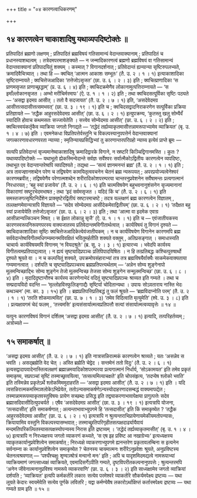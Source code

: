 +++
title = "०४ कारणत्वाधिकरणम्"

+++

## १४ कारणत्वेन चाकाशादिषु यथाव्यपदिष्टोक्तेः ॥

प्रतिपादितं ब्रह्मणो लक्षणम् ; प्रतिपादितं ब्रह्मविषयं गतिसामान्यं वेदान्तवाक्यानाम् ; प्रतिपादितं च प्रधानस्याशब्दत्वम् । तत्रेदमपरमाशङ्क्यते — न जन्मादिकारणत्वं ब्रह्मणो ब्रह्मविषयं वा गतिसामान्यं वेदान्तवाक्यानां प्रतिपादयितुं शक्यम् । कस्मात् ? विगानदर्शनात् ; प्रतिवेदान्तं ह्यन्यान्या सृष्टिरुपलभ्यते, क्रमादिवैचित्र्यात् । तथा हि — क्वचित् ‘आत्मन आकाशः सम्भूतः’ (तै. उ. २ । १ । १) इत्याकाशादिका सृष्टिराम्नायते ; क्वचित्तेजआदिका ‘तत्तेजोऽसृजत’ (छा. उ. ६ । २ । ३) इति ; क्वचित्प्राणादिका ‘स प्राणमसृजत प्राणाच्छ्रद्धाम्’ (प्र. उ. ६ । ४) इति ; क्वचिदक्रमेणैव लोकानामुत्पत्तिराम्नायते — ‘स इमाँल्लोकानसृजत । अम्भो मरीचिर्मरमापः’ (ऐ. उ. १ । १ । २) इति ; तथा क्वचिदसत्पूर्विका सृष्टिः पठ्यते — ‘असद्वा इदमग्र आसीत् । ततो वै सदजायत’ (तै. उ. २ । ७ । १) इति, ‘असदेवेदमग्र आसीत्तत्सदासीत्तत्समभवत्’ (छा. उ. ३ । १९ । १) इति च ; क्वचिदसद्वादनिराकरणेन सत्पूर्विका प्रक्रिया प्रतिज्ञायते — ‘तद्धैक आहुरसदेवेदमग्र आसीत्’ (छा. उ. ६ । २ । १) इत्युपक्रम्य, ‘कुतस्तु खलु सोम्यैवँ स्यादिति होवाच कथमसतः सज्जायेतेति । सत्त्वेव सोम्येदमग्र आसीत्’ (छा. उ. ६ । २ । २) इति ; क्वचित्स्वयंकर्तृकैव व्याक्रिया जगतो निगद्यते — ‘तद्धेदं तर्ह्यव्याकृतमासीत्तन्नामरूपाभ्यामेव व्याक्रियत’ (बृ. उ. १ । ४ । ७) इति । एवमनेकधा विप्रतिपत्तेर्वस्तुनि च विकल्पस्यानुपपत्तेर्न वेदान्तवाक्यानां जगत्कारणावधारणपरता न्याय्या ; स्मृतिन्यायप्रसिद्धिभ्यां तु कारणान्तरपरिग्रहो न्याय्य इत्येवं प्राप्ते ब्रूमः —

सत्यपि प्रतिवेदान्तं सृज्यमानेष्वाकाशादिषु क्रमादिद्वारके विगाने, न स्रष्टरि किञ्चिद्विगानमस्ति । कुतः ? यथाव्यपदिष्टोक्तेः — यथाभूतो ह्येकस्मिन्वेदान्ते सर्वज्ञः सर्वेश्वरः सर्वात्मैकोऽद्वितीयः कारणत्वेन व्यपदिष्टः, तथाभूत एव वेदान्तान्तरेष्वपि व्यपदिश्यते ; तद्यथा — ‘सत्यं ज्ञानमनन्तं ब्रह्म’ (तै. उ. २ । १ । १) इति ; अत्र तावज्ज्ञानशब्देन परेण च तद्विषयेण कामयितृत्ववचनेन चेतनं ब्रह्म न्यरूपयत् ; अपरप्रयोज्यत्वेनेश्वरं कारणमब्रवीत् ; तद्विषयेणैव परेणात्मशब्देन शरीरादिकोशपरम्परया चान्तरनुप्रवेशनेन सर्वेषामन्तः प्रत्यगात्मानं निरधारयत् ; ‘बहु स्यां प्रजायेय’ (तै. उ. २ । ६ । १) इति चात्मविषयेण बहुभवनानुशंसनेन सृज्यमानानां विकाराणां स्रष्टुरभेदमभाषत ; तथा ‘इदं सर्वमसृजत । यदिदं किं च’ (तै. उ. २ । ६ । १) इति समस्तजगत्सृष्टिनिर्देशेन प्राक्सृष्टेरद्वितीयं स्रष्टारमाचष्टे ; तदत्र यल्लक्षणं ब्रह्म कारणत्वेन विज्ञातम् , तल्लक्षणमेवान्यत्रापि विज्ञायते — ‘सदेव सोम्येदमग्र आसीदेकमेवाद्वितीयम्’ (छा. उ. ६ । २ । १) ‘तदैक्षत बहु स्यां प्रजायेयेति तत्तेजोऽसृजत’ (छा. उ. ६ । २ । ३) इति ; तथा ‘आत्मा वा इदमेक एवाग्र आसीन्नान्यत्किञ्चन मिषत् । स ईक्षत लोकान्नु सृजै’ (ऐ. उ. १ । १ । १) इति च — एवंजातीयकस्य कारणस्वरूपनिरूपणपरस्य वाक्यजातस्य प्रतिवेदान्तमविगीतार्थत्वात् । कार्यविषयं तु विगानं दृश्यते — क्वचिदाकाशादिका सृष्टिः क्वचित्तेजआदिकेत्येवंजातीयकम् । न च कार्यविषयेण विगानेन कारणमपि ब्रह्म सर्ववेदान्तेष्वविगीतमधिगम्यमानमविवक्षितं भवितुमर्हतीति शक्यते वक्तुम् , अतिप्रसङ्गात् । समाधास्यति चाचार्यः कार्यविषयमपि विगानम् ‘न वियदश्रुतेः’ (ब्र. सू. २ । ३ । १) इत्यारभ्य । भवेदपि कार्यस्य विगीतत्वमप्रतिपाद्यत्वात् । न ह्ययं सृष्ट्यादिप्रपञ्चः प्रतिपिपादयिषितः । न हि तत्प्रतिबद्धः कश्चित्पुरुषार्थो दृश्यते श्रूयते वा । न च कल्पयितुं शक्यते, उपक्रमोपसंहाराभ्यां तत्र तत्र ब्रह्मविषयैर्वाक्यैः साकमेकवाक्यताया गम्यमानत्वात् । दर्शयति च सृष्ट्यादिप्रपञ्चस्य ब्रह्मप्रतिपत्त्यर्थताम् — ‘अन्नेन सोम्य शुङ्गेनापो मूलमन्विच्छाद्भिः सोम्य शुङ्गेन तेजो मूलमन्विच्छ तेजसा सोम्य शुङ्गेन सन्मूलमन्विच्छ’ (छा. उ. ६ । ८ । ४) इति । मृदादिदृष्टान्तैश्च कार्यस्य कारणेनाभेदं वदितुं सृष्ट्यादिप्रपञ्चः श्राव्यत इति गम्यते । तथा च सम्प्रदायविदो वदन्ति — ‘मृल्लोहविस्फुलिङ्गाद्यैः सृष्टिर्या चोदितान्यथा । उपायः सोऽवताराय नास्ति भेदः कथञ्चन’ (मा. का. ३ । १५) इति । ब्रह्मप्रतिपत्तिप्रतिबद्धं तु फलं श्रूयते — ‘ब्रह्मविदाप्नोति परम्’ (तै. उ. २ । १ । १) ‘तरति शोकमात्मवित्’ (छा. उ. ७ । १ । ३) ‘तमेव विदित्वाति मृत्युमेति’ (श्वे. उ. ३ । ८) इति । प्रत्यक्षावगमं चेदं फलम् , ‘तत्त्वमसि’ इत्यसंसार्यात्मत्वप्रतिपत्तौ सत्यां संसार्यात्मत्वव्यावृत्तेः ॥ १४ ॥

यत्पुनः कारणविषयं विगानं दर्शितम् ‘असद्वा इदमग्र आसीत्’ (तै. उ. २ । ७ । १) इत्यादि, तत्परिहर्तव्यम् ; अत्रोच्यते —

## १५ समाकर्षात् ॥

‘असद्वा इदमग्र आसीत्’ (तै. उ. २ । ७ । १) इति नात्रासन्निरात्मकं कारणत्वेन श्राव्यते ; यतः ‘असन्नेव स भवति । असद्ब्रह्मेति वेद चेत् । अस्ति ब्रह्मेति चेद्वेद । सन्तमेनं ततो विदुः’ (तै. उ. २ । ६ । १) इत्यसद्वादापवादेनास्तित्वलक्षणं ब्रह्मान्नमयादिकोशपरम्परया प्रत्यगात्मानं निर्धार्य, ‘सोऽकामयत’ इति तमेव प्रकृतं समाकृष्य, सप्रपञ्चां सृष्टिं तस्माच्छ्रावयित्वा, ‘तत्सत्यमित्याचक्षते’ इति चोपसंहृत्य, ‘तदप्येष श्लोको भवति’ इति तस्मिन्नेव प्रकृतेऽर्थे श्लोकमिममुदाहरति — ‘असद्वा इदमग्र आसीत्’ (तै. उ. २ । ७ । १) इति । यदि त्वसन्निरात्मकमस्मिञ्श्लोकेऽभिप्रेयेत, ततोऽन्यसमाकर्षणेऽन्यस्योदाहरणादसम्बद्धं वाक्यमापद्येत ; तस्मान्नामरूपव्याकृतवस्तुविषयः प्रायेण सच्छब्दः प्रसिद्ध इति तद्व्याकरणाभावापेक्षया प्रागुत्पत्तेः सदेव ब्रह्मासदिवासीदित्युपचर्यते । एषैव ‘असदेवेदमग्र आसीत्’ (छा. उ. ३ । १९ । १) इत्यत्रापि योजना, ‘तत्सदासीत्’ इति समाकर्षणात् ; अत्यन्ताभावाभ्युपगमे हि ‘तत्सदासीत्’ इति किं समाकृष्येत ? ‘तद्धैक आहुरसदेवेदमग्र आसीत्’ (छा. उ. ६ । २ । १) इत्यत्रापि न श्रुत्यन्तराभिप्रायेणायमेकीयमतोपन्यासः, क्रियायामिव वस्तुनि विकल्पस्यासम्भवात् ; तस्माच्छ्रुतिपरिगृहीतसत्पक्षदार्ढ्यायैवायं मन्दमतिपरिकल्पितस्यासत्पक्षस्योपन्यस्य निरास इति द्रष्टव्यम् । ‘तद्धेदं तर्ह्यव्याकृतमासीत्’ (बृ. उ. १ । ४ । ७) इत्यत्रापि न निरध्यक्षस्य जगतो व्याकरणं कथ्यते, ‘स एष इह प्रविष्ट आ नखाग्रेभ्यः’ इत्यध्यक्षस्य व्याकृतकार्यानुप्रवेशित्वेन समाकर्षात् ; निरध्यक्षे व्याकरणाभ्युपगमे ह्यनन्तरेण प्रकृतावलम्बिना स इत्यनेन सर्वनाम्ना कः कार्यानुप्रवेशित्वेन समाकृष्येत ? चेतनस्य चायमात्मनः शरीरेऽनुप्रवेशः श्रूयते, अनुप्रविष्टस्य चेतनत्वश्रवणात् — ‘पश्यँश्चक्षुः शृण्वञ्श्रोत्रं मन्वानो मनः’ इति ; अपि च यादृशमिदमद्यत्वे नामरूपाभ्यां व्याक्रियमाणं जगत्साध्यक्षं व्याक्रियते, एवमादिसर्गेऽपीति गम्यते, दृष्टविपरीतकल्पनानुपपत्तेः ; श्रुत्यन्तरमपि ‘अनेन जीवेनात्मनानुप्रविश्य नामरूपे व्याकरवाणि’ (छा. उ. ६ । ३ । २) इति साध्यक्षामेव जगतो व्याक्रियां दर्शयति ; ‘व्याक्रियत’ इत्यपि कर्मकर्तरि लकारः सत्येव परमेश्वरे व्याकर्तरि सौकर्यमपेक्ष्य द्रष्टव्यः — यथा लूयते केदारः स्वयमेवेति सत्येव पूर्णके लवितरि ; यद्वा कर्मण्येवैष लकारोऽर्थाक्षिप्तं कर्तारमपेक्ष्य द्रष्टव्यः — यथा गम्यते ग्राम इति ॥ १५ ॥
